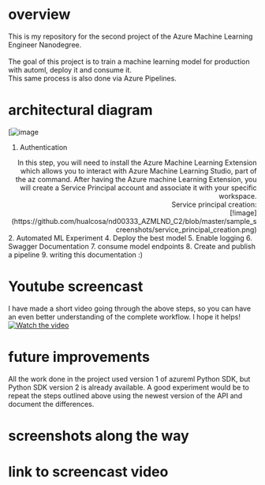 # overview
This is my repository for the second project of the Azure Machine Learning Engineer Nanodegree.<br>
<br>
The goal of this project is to train a machine learning model for production with automl, deploy it and consume it.<br>
This same process is also done via Azure Pipelines. <br>
# architectural diagram
[![image](https://github.com/hualcosa/nd00333_AZMLND_C2/assets/46836901/6ddefd9d-69a9-44d5-9daa-efd719556ab5)

1. Authentication
  <div style="text-align: right"> 
  In this step, you will need to install the Azure Machine Learning Extension which allows you to interact with Azure Machine Learning
  Studio, part of the az command. After having the Azure machine Learning Extension, you will create a Service Principal account and
  associate it with your specific workspace.
  <br>
  Service principal creation:<br>
  [!image](https://github.com/hualcosa/nd00333_AZMLND_C2/blob/master/sample_screenshots/service_principal_creation.png)
 </div>
2. Automated ML Experiment
4. Deploy the best model
5. Enable logging
6. Swagger Documentation
7. consume model endpoints
8. Create and publish a pipeline
9. writing this documentation :)

# Youtube screencast
I have made a short video going through the above steps, so you can have an even better understanding of the complete workflow.
I hope it helps!<br>
[![Watch the video](https://img.youtube.com/vi/u1ShrRVKxbQ/maxresdefault.jpg)](https://studio.youtube.com/video/u1ShrRVKxbQ/edit)

# future improvements
All the work done in the project used version 1 of azureml Python SDK, but Python SDK version 2 is already available. A good experiment would be to repeat the steps outlined above using the newest version of the API and document the differences.
# screenshots along the way
# link to screencast video
